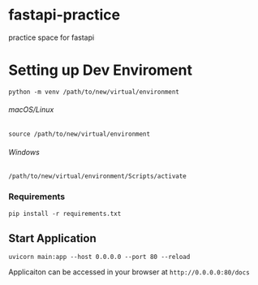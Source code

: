 # fastapi-practice
practice space for fastapi


# Setting up Dev Enviroment
`python -m venv /path/to/new/virtual/environment`
###### macOS/Linux
`source /path/to/new/virtual/environment`
###### Windows
`/path/to/new/virtual/environment/Scripts/activate`

### Requirements
`pip install -r requirements.txt`

## Start Application
`uvicorn main:app --host 0.0.0.0 --port 80 --reload`

Applicaiton can be accessed in your browser at `http://0.0.0.0:80/docs`